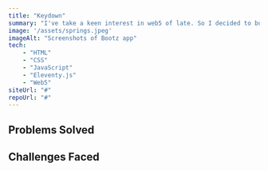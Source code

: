 ```yaml
---
title: "Keydown"
summary: "I've take a keen interest in web5 of late. So I decided to build a developer blogging platform with a bring your own data twist with the help of web5."
image: '/assets/springs.jpeg'
imageAlt: "Screenshots of Bootz app"
tech:
    - "HTML"
    - "CSS"
    - "JavaScript"
    - "Eleventy.js"
    - "Web5"
siteUrl: "#"
repoUrl: "#"
---
```



## Problems Solved


## Challenges Faced